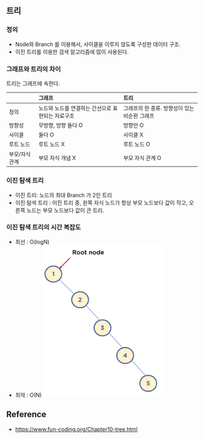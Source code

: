## 트리

### 정의
- Node와 Branch 를 이용해서, 사이클을 이루지 않도록 구성한 데이터 구조.
- 이진 트리를 이용한 검색 알고리즘에 많이 사용된다.

### 그래프와 트리의 차이
트리는 그래프에 속한다.

|   | 그래프 | 트리 |
|:--|:--|:--|
| 정의 | 노드와 노드를 연결하는 간선으로 표현되는 자료구조 | 그래프의 한 종류. 방향성이 있는 비순환 그래프 | 
| 방향성 | 무방향, 방향 둘다 O | 방향만 O |
| 사이클 | 둘다 O | 사이클 X |
| 루트 노드 | 루트 노드 X | 루트 노드 O |
| 부모/자식 관계 | 부모 자식 개념 X | 부모 자식 관계 O |

### 이진 탐색 트리
- 이진 트리: 노드의 최대 Branch 가 2인 트리
- 이진 탐색 트리 : 이진 트리 중, 왼쪽 자식 노드가 항상 부모 노드보다 값이 작고, 오른쪽 노드는 부모 노드보다 값이 큰 트리.


### 이진 탐색 트리의 시간 복잡도
- 최선 : O(logN)
- 최악 : O(N)
![img](../img/worst-tree.png)

## Reference
- https://www.fun-coding.org/Chapter10-tree.html